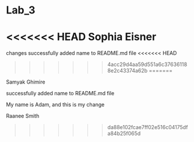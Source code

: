 # Lab_3
<<<<<<< HEAD
Sophia Eisner
=======

changes
successfully added name to README.md file
<<<<<<< HEAD
>>>>>>> 4acc29d4aa59d551a6c376361188e2c43374a62b
=======

Samyak Ghimire

successfully added name to README.md file

My name is Adam, and this is my change

Raanee Smith
>>>>>>> da88e102fcae7ff02e516c04175dfa84b25f065d
